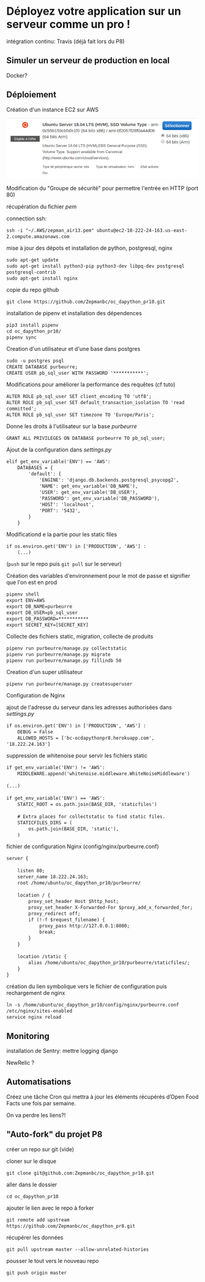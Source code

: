 # Déployez votre application sur un serveur comme un pro !

intégration continu: Travis (déjà fait lors du P8)

## Simuler un serveur de production en local

Docker?

## Déploiement

Création d'un instance EC2 sur AWS

![Sléléction d'un image Ubuntu](img/serveur_ubuntu.png)

Modification du "Groupe de sécurité" pour permettre l'entrée en HTTP (port 80)

récupération du fichier *pem*

connection ssh:

    ssh -i "~/.AWS/zepman_air13.pem" ubuntu@ec2-18-222-24-163.us-east-2.compute.amazonaws.com

mise à jour des dépots et installation de python, postgresql, nginx

    sudo apt-get update
    sudo apt-get install python3-pip python3-dev libpq-dev postgresql postgresql-contrib
    sudo apt-get install nginx

copie du repo github

    git clone https://github.com/Zepmanbc/oc_dapython_pr10.git

installation de pipenv et installation des dépendences

    pip3 install pipenv
    cd oc_dapython_pr10/
    pipenv sync

Creation d'un utilisateur et d'une base dans postgres

    sudo -u postgres psql
    CREATE DATABASE purbeurre;
    CREATE USER pb_sql_user WITH PASSWORD '***********';

Modifications pour améliorer la performance des requêtes (cf tuto)

    ALTER ROLE pb_sql_user SET client_encoding TO 'utf8';
    ALTER ROLE pb_sql_user SET default_transaction_isolation TO 'read committed';
    ALTER ROLE pb_sql_user SET timezone TO 'Europe/Paris';

Donne les droits à l'utilisateur sur la base *purbeurre*

    GRANT ALL PRIVILEGES ON DATABASE purbeurre TO pb_sql_user;

Ajout de la configuration dans *settings.py*

    elif get_env_variable('ENV') == 'AWS':
        DATABASES = {
            'default': {
                'ENGINE': 'django.db.backends.postgresql_psycopg2',
                'NAME': get_env_variable('DB_NAME'),
                'USER': get_env_variable('DB_USER'),
                'PASSWORD': get_env_variable('DB_PASSWORD'),
                'HOST': 'localhost',
                'PORT': '5432',
            }
        }

Modificationd e la partie pour les static files

    if os.environ.get('ENV') in ['PRODUCTION', 'AWS'] :
        (...)

(`push` sur le repo puis `git pull` sur le serveur)

Création des variables d'environnement pour le mot de passe et signifier que l'on est en prod

    pipenv shell
    export ENV=AWS
    export DB_NAME=purbeurre
    export DB_USER=pb_sql_user
    export DB_PASSWORD=***********
    export SECRET_KEY=[SECRET_KEY]

Collecte des fichiers static, migration, collecte de produits

    pipenv run purbeurre/manage.py collectstatic
    pipenv run purbeurre/manage.py migrate
    pipenv run purbeurre/manage.py fillindb 50

Creation d'un super utilisateur

    pipenv run purbeurre/manage.py createsuperuser

Configuration de Nginx

ajout de l'adresse du serveur dans les adresses authorisées dans *settings.py*

    if os.environ.get('ENV') in ['PRODUCTION', 'AWS'] :
        DEBUG = False
        ALLOWED_HOSTS = ['bc-ocdapythonpr8.herokuapp.com', '18.222.24.163']

suppression de whitenoise pour servir les fichiers static

    if get_env_variable('ENV') != 'AWS':
        MIDDLEWARE.append('whitenoise.middleware.WhiteNoiseMiddleware')

    (...)

    if get_env_variable('ENV') == 'AWS':
        STATIC_ROOT = os.path.join(BASE_DIR, 'staticfiles')

        # Extra places for collectstatic to find static files.
        STATICFILES_DIRS = (
            os.path.join(BASE_DIR, 'static'),
        )
fichier de configuration Nginx (config/nginx/purbeurre.conf)

    server {

        listen 80;
        server_name 18.222.24.163;
        root /home/ubuntu/oc_dapython_pr10/purbeurre/

        location / {
            proxy_set_header Host $http_host;
            proxy_set_header X-Forwarded-For $proxy_add_x_forwarded_for;
            proxy_redirect off;
            if (!-f $request_filename) {
                proxy_pass http://127.0.0.1:8000;
                break;
            }
        }

        location /static {
            alias /home/ubuntu/oc_dapython_pr10/purbeurre/staticfiles/;
        }
    }

création du lien symbolique vers le fichier de configuration puis rechargement de nginx

    ln -s /home/ubuntu/oc_dapython_pr10/config/nginx/purbeurre.conf /etc/nginx/sites-enabled
    service nginx reload

## Monitoring

installation de Sentry: mettre logging django

NewRelic ?

## Automatisations

Créez une tâche Cron qui mettra à jour les éléments récupérés d’Open Food Facts une fois par semaine.

On va perdre les liens?!


## "Auto-fork" du projet P8

créer un repo sur git (vide)

cloner sur le disque

    git clone git@github.com:Zepmanbc/oc_dapython_pr10.git

aller dans le dossier

    cd oc_dapython_pr10

ajouter le lien avec le repo à forker

    git remote add upstream https://github.com/Zepmanbc/oc_dapython_pr8.git

récupérer les données

    git pull upstream master --allow-unrelated-histories

pousser le tout vers le nouveau repo

    git push origin master 

